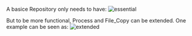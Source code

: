 A basice Repository only needs to have:
<img src='http://gdacap.googlecode.com/files/ER%20of%20Repository%20essential.jpg' alt='essential' />

But to be more functional, Process and File\_Copy can be extended. One example can be seen as:
<img src='http://gdacap.googlecode.com/files/ER%20of%20Repository%20extended.jpg' alt='extended' />